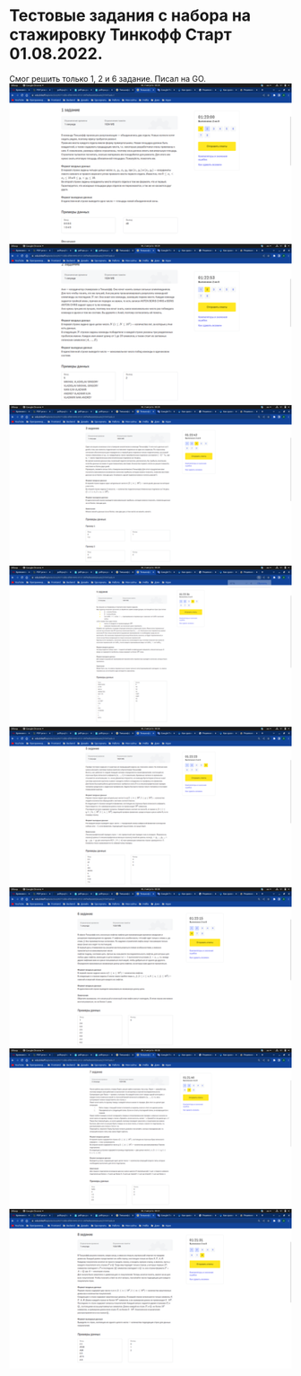 <h1>Тестовые задания с набора на стажировку Тинкофф Старт 01.08.2022.</h1>
<span>Смог решить только 1, 2 и 6 задание. Писал на GO.</span>
<img src="./assets/1.png" />
<img src="./assets/2.png" />
<img src="./assets/3.png" />
<img src="./assets/4.png" />
<img src="./assets/5.png" />
<img src="./assets/6.png" />
<img src="./assets/7.png" />
<img src="./assets/8.png" />
